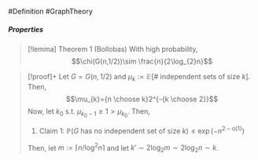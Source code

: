 #Definition #GraphTheory 

##### Properties

> [!lemma] Theorem 1 (Bollobas)
> With high probability, $$\chi(G(n,1/2))\sim \frac{n}{2\log_{2}n}$$

> [!proof]+
> Let $G=G(n, 1/2)$ and $\mu_{k}:=\mathbb{E}[\#\text{ independent sets of size }k]$. Then, $$\mu_{k}={n \choose k}2^{-{k \choose 2}}$$
> Now, let $k_{0}$ s.t. $\mu_{k_{0}-1}\geq 1 > \mu_{k_{0}}$. Then, 
> 1. Claim 1: $\mathbb{P}(G\text{ has no independent set of size }k)\leq \exp\left( -n ^{2-\text{o(1)}}\right)$
> 
> Then, let $m:=\left\lceil n / \log^2 n\right\rceil$ and let $k'\sim 2 \log_{2}m\sim 2 \log_{2}n\sim k$. 